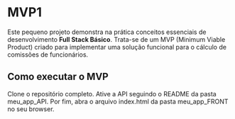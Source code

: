 # MVP1
 
 Este pequeno projeto demonstra na prática conceitos essenciais de desenvolvimento **Full Stack Básico**. Trata-se de um MVP (Minimum Viable Product) criado para implementar uma solução funcional para o cálculo de comissões de funcionários.


## Como executar o MVP

Clone o repositório completo. 
Ative a API seguindo o README da pasta meu_app_API.
Por fim, abra o arquivo index.html da pasta meu_app_FRONT no seu browser.